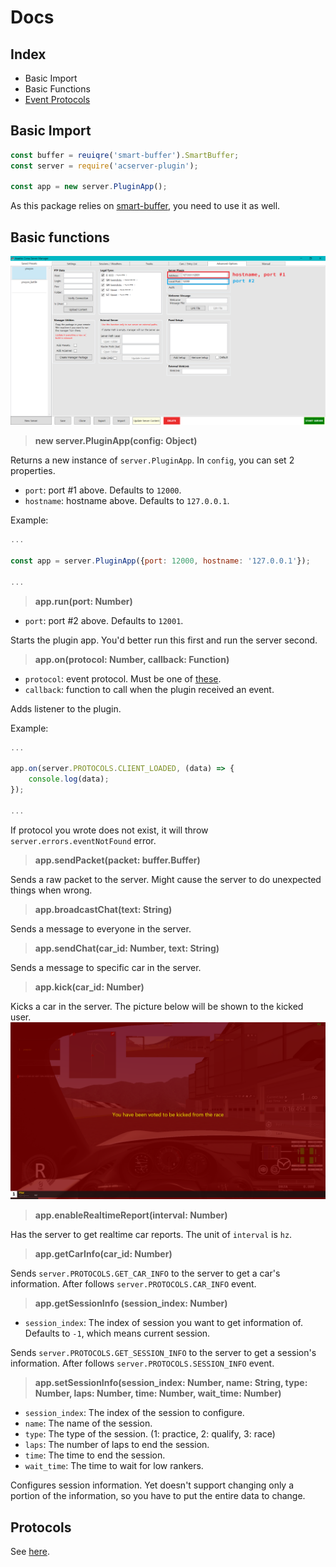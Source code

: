 Docs
==============

Index
--------------
* Basic Import
* Basic Functions
* [Event Protocols](https://github.com/sw08/acServer-plugin-js/tree/main/docs/protocols.md)

Basic Import
--------------
```js
const buffer = reuiqre('smart-buffer').SmartBuffer;
const server = require('acserver-plugin');

const app = new server.PluginApp();
```
As this package relies on [smart-buffer](https://github.com/JoshGlazebrook/smart-buffer), you need to use it as well.


Basic functions
--------------

![Port image](../imgs/port_example.png)

> **new server.PluginApp(config: Object)**

Returns a new instance of `server.PluginApp`.
In `config`, you can set 2 properties.
* `port`: port #1 above. Defaults to `12000`.
* `hostname`: hostname above. Defaults to `127.0.0.1`.

Example:
```js
...

const app = server.PluginApp({port: 12000, hostname: '127.0.0.1'});

...
```

> **app.run(port: Number)**
* `port`: port #2 above. Defaults to `12001`.
  
Starts the plugin app. You'd better run this first and run the server second.

> **app.on(protocol: Number, callback: Function)**
* `protocol`: event protocol. Must be one of [these](https://github.com/sw08/acServer-plugin-js/tree/main/docs/protocols.md).
* `callback`: function to call when the plugin received an event.

Adds listener to the plugin.

Example: 
```js
...

app.on(server.PROTOCOLS.CLIENT_LOADED, (data) => {
    console.log(data);
});

...
```
If protocol you wrote does not exist, it will throw `server.errors.eventNotFound` error.

> **app.sendPacket(packet: buffer.Buffer)**
> 
Sends a raw packet to the server.
Might cause the server to do unexpected things when wrong.

> **app.broadcastChat(text: String)**

Sends a message to everyone in the server.

> **app.sendChat(car_id: Number, text: String)**

Sends a message to specific car in the server.

> **app.kick(car_id: Number)**

Kicks a car in the server.
The picture below will be shown to the kicked user.
![You have been voted to be kicked fromt he race](../imgs/kicked.png)

> **app.enableRealtimeReport(interval: Number)**

Has the server to get realtime car reports.
The unit of `interval` is `hz`.

> **app.getCarInfo(car_id: Number)**

Sends `server.PROTOCOLS.GET_CAR_INFO` to the server to get a car's information.
After follows `server.PROTOCOLS.CAR_INFO` event.

> **app.getSessionInfo (session_index: Number)**

* `session_index`: The index of session you want to get information of. Defaults to `-1`, which means current session.

Sends `server.PROTOCOLS.GET_SESSION_INFO` to the server to get a session's information.
After follows `server.PROTOCOLS.SESSION_INFO` event.

> **app.setSessionInfo(session_index: Number, name: String, type: Number, laps: Number, time: Number, wait_time: Number)**

* `session_index`: The index of the session to configure.
* `name`: The name of the session.
* `type`: The type of the session. (1: practice, 2: qualify, 3: race)
* `laps`: The number of laps to end the session.
* `time`: The time to end the session.
* `wait_time`: The time to wait for low rankers.

Configures session information.
Yet doesn't support changing only a portion of the information, so you have to put the entire data to change.

Protocols
--------------
See [here](https://github.com/sw08/acServer-plugin-js/blob/main/docs/protocols.md).